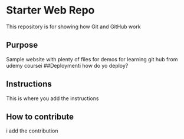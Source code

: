 # Starter Web Repo

This repository is for showing how Git and GitHub work

## Purpose

Sample website with plenty of files for demos
for learning git hub from udemy coursei
##Deploymenti
how do yo deploy?

## Instructions
This is where you add the instructions

## How to contribute
i add the contribution
